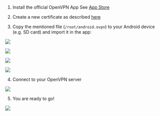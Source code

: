 1. Install the official OpenVPN App
  See [App Store](https://play.google.com/store/apps/details?id=net.openvpn.openvpn)

2. Create a new certificate as described [here](clients.md#create-certificate)

3. Copy the mentioned file (`/root/android.ovpn`) to your Android device (e.g. SD card) and import it in the app:

 ![](http://www.dl6er.de/pi-hole/openVPN/Android-Import-1.png)

 ![](http://www.dl6er.de/pi-hole/openVPN/Android-Import-2.png)

 ![](http://www.dl6er.de/pi-hole/openVPN/Android-Import-3.png)

 ![](http://www.dl6er.de/pi-hole/openVPN/Android-Import-4.png)

4. Connect to your OpenVPN server

 ![](http://www.dl6er.de/pi-hole/openVPN/Android-Connected.png)

5. You are ready to go!

 ![](http://www.dl6er.de/pi-hole/openVPN/Android-Pi-hole.png)